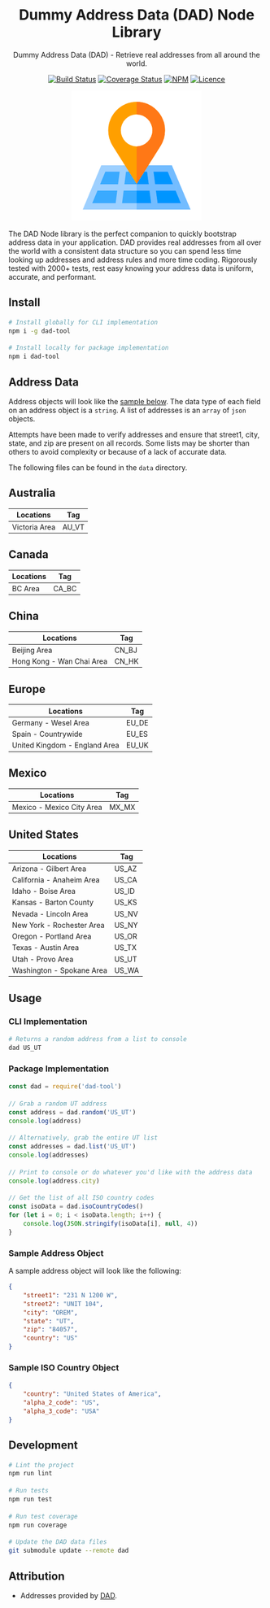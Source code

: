 <div align="center">

# Dummy Address Data (DAD) Node Library

Dummy Address Data (DAD) - Retrieve real addresses from all around the world.

[![Build Status](https://github.com/Justintime50/dad-node/workflows/build/badge.svg)](https://github.com/Justintime50/dad-node/actions)
[![Coverage Status](https://coveralls.io/repos/github/Justintime50/dad-node/badge.svg?branch=main)](https://coveralls.io/github/Justintime50/dad-node?branch=main)
[![NPM](https://img.shields.io/npm/v/dad-tool)](https://www.npmjs.com/package/dad-tool)
[![Licence](https://img.shields.io/github/license/justintime50/dad-node)](https://opensource.org/licenses/mit-license.php)

<img src="https://raw.githubusercontent.com/justintime50/assets/main/src/dad/showcase.png" alt="Showcase">

</div>

The DAD Node library is the perfect companion to quickly bootstrap address data in your application. DAD provides real addresses from all over the world with a consistent data structure so you can spend less time looking up addresses and address rules and more time coding. Rigorously tested with 2000+ tests, rest easy knowing your address data is uniform, accurate, and performant.

## Install

```bash
# Install globally for CLI implementation
npm i -g dad-tool

# Install locally for package implementation
npm i dad-tool
```

## Address Data

Address objects will look like the [sample below](#sample-address-object). The data type of each field on an address object is a `string`. A list of addresses is an `array` of `json` objects.

Attempts have been made to verify addresses and ensure that street1, city, state, and zip are present on all records. Some lists may be shorter than others to avoid complexity or because of a lack of accurate data.

The following files can be found in the `data` directory.

## Australia

| Locations       | Tag   |
| --------------- | ----- |
| Victoria Area   | AU_VT |

## Canada

| Locations       | Tag   |
| --------------- | ----- |
| BC Area         | CA_BC |

## China

| Locations                 | Tag   |
| ------------------------- | ----- |
| Beijing Area              | CN_BJ |
| Hong Kong - Wan Chai Area | CN_HK |

## Europe

| Locations                     | Tag   |
| ----------------------------- | ----- |
| Germany - Wesel Area          | EU_DE |
| Spain - Countrywide           | EU_ES |
| United Kingdom - England Area | EU_UK |

## Mexico

| Locations                     | Tag   |
| ----------------------------- | ----- |
| Mexico - Mexico City Area     | MX_MX |

## United States

| Locations                 | Tag   |
| ------------------------- | ----- |
| Arizona - Gilbert Area    | US_AZ |
| California - Anaheim Area | US_CA |
| Idaho - Boise Area        | US_ID |
| Kansas - Barton County    | US_KS |
| Nevada - Lincoln Area     | US_NV |
| New York - Rochester Area | US_NY |
| Oregon - Portland Area    | US_OR |
| Texas - Austin Area       | US_TX |
| Utah - Provo Area         | US_UT |
| Washington - Spokane Area | US_WA |

## Usage

### CLI Implementation

```bash
# Returns a random address from a list to console
dad US_UT
```

### Package Implementation

```javascript
const dad = require('dad-tool')

// Grab a random UT address
const address = dad.random('US_UT')
console.log(address)

// Alternatively, grab the entire UT list
const addresses = dad.list('US_UT')
console.log(addresses)

// Print to console or do whatever you'd like with the address data
console.log(address.city)

// Get the list of all ISO country codes
const isoData = dad.isoCountryCodes()
for (let i = 0; i < isoData.length; i++) {
    console.log(JSON.stringify(isoData[i], null, 4))
}
```

### Sample Address Object

A sample address object will look like the following:

```json
{
    "street1": "231 N 1200 W",
    "street2": "UNIT 104",
    "city": "OREM",
    "state": "UT",
    "zip": "84057",
    "country": "US"
}
```

### Sample ISO Country Object

```json
{
    "country": "United States of America",
    "alpha_2_code": "US",
    "alpha_3_code": "USA"
}
```

## Development

```bash
# Lint the project
npm run lint

# Run tests
npm run test

# Run test coverage
npm run coverage

# Update the DAD data files
git submodule update --remote dad
```

## Attribution

- Addresses provided by [DAD](https://github.com/justintime50/dad).
